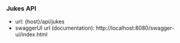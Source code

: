 ### Jukes API

- url: {host}/api/jukes
- swaggerUI url (documentation): http://localhost:8080/swagger-ui/index.html